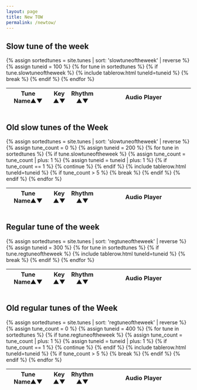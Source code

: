```yaml
---
layout: page
title: New TOW
permalink: /newtow/
---
```

<div id="audioPlayer"></div>

<div id="textAreas"></div>


Slow tune of the week
--------

<div style="overflow-x:auto;">
<table style="width:100%" id="slowtuneoftheweek" class="tablesorter">
<thead>
    <tr>
    <th style="width:25%;">Tune Name&#x25B2;&#x25BC;</th>
    <th style="width:6%;">Key<br />&#x25B2;&#x25BC;</th>
    <th style="width:9%;">Rhythm<br />&#x25B2;&#x25BC;</th>
    <th style="width:60%;">Audio Player</th>
    </tr>
</thead>
<tbody>
  {% assign sortedtunes = site.tunes | sort: 'slowtuneoftheweek' | reverse %}
  {% assign tuneid = 100 %}
    {% for tune in sortedtunes %}
    {% if tune.slowtuneoftheweek %}
{% include tablerow.html tuneId=tuneid %}
        {% break %}
    {% endif %}
{% endfor %}
</tbody>
</table>
</div>

Old slow tunes of the Week
--------

<div style="overflow-x:auto;">
<table style="width:100%" id="oldslowtunesoftheweek" class="tablesorter">
<thead>
    <tr>
    <th style="width:25%;">Tune Name&#x25B2;&#x25BC;</th>
    <th style="width:6%;">Key<br />&#x25B2;&#x25BC;</th>
    <th style="width:9%;">Rhythm<br />&#x25B2;&#x25BC;</th>
    <th style="width:60%;">Audio Player</th>
    </tr>
</thead>
<tbody>
  {% assign sortedtunes = site.tunes | sort: 'slowtuneoftheweek' | reverse %}
  {% assign tune_count = 0 %}
  {% assign tuneid = 200 %}
    {% for tune in sortedtunes %}
    {% if tune.slowtuneoftheweek %}
    {% assign tune_count = tune_count | plus: 1 %}
    {% assign tuneid = tuneid | plus: 1 %}
    {% if tune_count == 1 %}
        {% continue %}
    {% endif %}
{% include tablerow.html tuneId=tuneid %}
        {% if tune_count > 5 %}
            {% break %}
        {% endif %}
    {% endif %}
{% endfor %}
</tbody>
</table>
</div>

Regular tune of the week
--------

<div style="overflow-x:auto;">
<table style="width:100%" id="regtuneoftheweek" class="tablesorter">
<thead>
    <tr>
    <th style="width:25%;">Tune Name&#x25B2;&#x25BC;</th>
    <th style="width:6%;">Key<br />&#x25B2;&#x25BC;</th>
    <th style="width:9%;">Rhythm<br />&#x25B2;&#x25BC;</th>
    <th style="width:60%;">Audio Player</th>
    </tr>
</thead>
<tbody>
  {% assign sortedtunes = site.tunes | sort: 'regtuneoftheweek' | reverse %}
  {% assign tuneid = 300 %}
    {% for tune in sortedtunes %}
    {% if tune.regtuneoftheweek %}
{% include tablerow.html tuneId=tuneid %}
        {% break %}
    {% endif %}
{% endfor %}
</tbody>
</table>
</div>

Old regular tunes of the Week
--------

<div style="overflow-x:auto;">
<table style="width:100%" id="oldregtunesoftheweek" class="tablesorter">
<thead>
    <tr>
    <th style="width:25%;">Tune Name&#x25B2;&#x25BC;</th>
    <th style="width:6%;">Key<br />&#x25B2;&#x25BC;</th>
    <th style="width:9%;">Rhythm<br />&#x25B2;&#x25BC;</th>
    <th style="width:60%;">Audio Player</th>
    </tr>
</thead>
<tbody>
  {% assign sortedtunes = site.tunes | sort: 'regtuneoftheweek' | reverse %}
  {% assign tune_count = 0 %}
  {% assign tuneid = 400 %}
    {% for tune in sortedtunes %}
    {% if tune.regtuneoftheweek %}
    {% assign tune_count = tune_count | plus: 1 %}
    {% assign tuneid = tuneid | plus: 1 %}
    {% if tune_count == 1 %}
        {% continue %}
    {% endif %}
{% include tablerow.html tuneId=tuneid %}
        {% if tune_count > 5 %}
            {% break %}
        {% endif %}
    {% endif %}
{% endfor %}
</tbody>
</table>
</div>


<script>
$(document).ready(function() {
    audioPlayer.innerHTML = createAudioPlayer();

    /* turn off sorting on last column */
    $("#slowtuneoftheweek").tablesorter({headers: { 3:{sorter: false}}});
    $("#oldslowtunesoftheweek").tablesorter({headers: { 3:{sorter: false}}});
    $("#regtuneoftheweek").tablesorter({headers: { 3:{sorter: false}}});
    $("#oldregtunesoftheweek").tablesorter({headers: { 3:{sorter: false}}});

});
</script>
